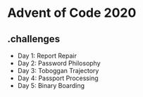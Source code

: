 # Advent of Code 2020

## .challenges
+ Day 1: Report Repair
+ Day 2: Password Philosophy
+ Day 3: Toboggan Trajectory
+ Day 4: Passport Processing
+ Day 5: Binary Boarding